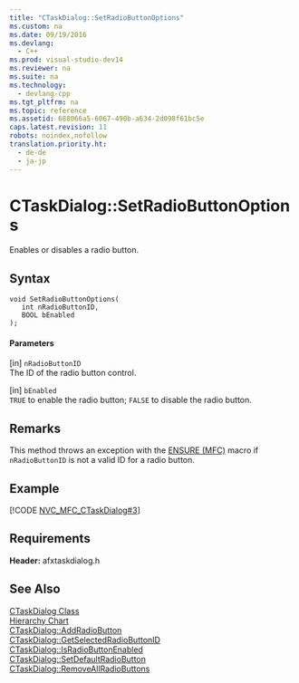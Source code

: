 ```yaml
---
title: "CTaskDialog::SetRadioButtonOptions"
ms.custom: na
ms.date: 09/19/2016
ms.devlang: 
  - C++
ms.prod: visual-studio-dev14
ms.reviewer: na
ms.suite: na
ms.technology: 
  - devlang-cpp
ms.tgt_pltfrm: na
ms.topic: reference
ms.assetid: 688066a5-6067-490b-a634-2d098f61bc5e
caps.latest.revision: 11
robots: noindex,nofollow
translation.priority.ht: 
  - de-de
  - ja-jp
---
```

# CTaskDialog::SetRadioButtonOptions
Enables or disables a radio button.  
  
## Syntax  
  
```  
void SetRadioButtonOptions(  
   int nRadioButtonID,  
   BOOL bEnabled  
);  
```  
  
#### Parameters  
 [in] `nRadioButtonID`  
 The ID of the radio button control.  
  
 [in] `bEnabled`  
 `TRUE` to enable the radio button; `FALSE` to disable the radio button.  
  
## Remarks  
 This method throws an exception with the [ENSURE (MFC)](../vs140/ENSURE--MFC-.md) macro if `nRadioButtonID` is not a valid ID for a radio button.  
  
## Example  
 [!CODE [NVC_MFC_CTaskDialog#3](../CodeSnippet/VS_Snippets_Cpp/NVC_MFC_CTaskDialog#3)]  
  
## Requirements  
 **Header:** afxtaskdialog.h  
  
## See Also  
 [CTaskDialog Class](../vs140/CTaskDialog-Class.md)   
 [Hierarchy Chart](../vs140/Hierarchy-Chart.md)   
 [CTaskDialog::AddRadioButton](../vs140/CTaskDialog--AddRadioButton.md)   
 [CTaskDialog::GetSelectedRadioButtonID](../vs140/CTaskDialog--GetSelectedRadioButtonID.md)   
 [CTaskDialog::IsRadioButtonEnabled](../vs140/CTaskDialog--IsRadioButtonEnabled.md)   
 [CTaskDialog::SetDefaultRadioButton](../vs140/CTaskDialog--SetDefaultRadioButton.md)   
 [CTaskDialog::RemoveAllRadioButtons](../vs140/CTaskDialog--RemoveAllRadioButtons.md)